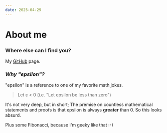 ```yaml
---
date: 2025-04-29
---
```

# About me

### Where else can I find you?
My [GitHub](https://github.com/epsilon0112358/) page.

### *Why "epsilon"?*
"epsilon" is a reference to one of my favorite math jokes.
> Let ε < 0 (i.e. "Let epsilon be less than zero")

It's not very deep, but in short; The premise on countless mathematical statements and proofs is that epsilon is always **greater** than 0. So this looks absurd.

Plus some Fibonacci, because I'm geeky like that :-)
